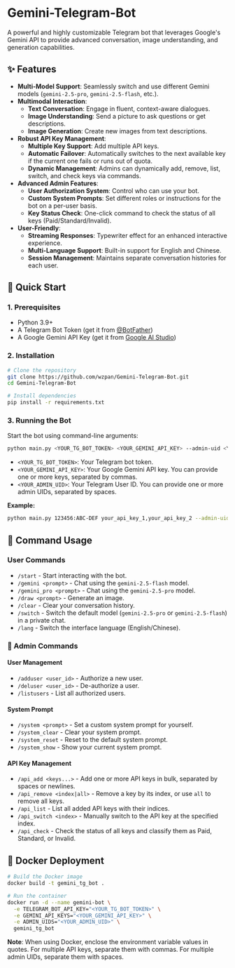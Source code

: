 # Gemini-Telegram-Bot

A powerful and highly customizable Telegram bot that leverages Google's Gemini API to provide advanced conversation, image understanding, and generation capabilities.

## ✨ Features

- **Multi-Model Support**: Seamlessly switch and use different Gemini models (`gemini-2.5-pro`, `gemini-2.5-flash`, etc.).
- **Multimodal Interaction**:
  - **Text Conversation**: Engage in fluent, context-aware dialogues.
  - **Image Understanding**: Send a picture to ask questions or get descriptions.
  - **Image Generation**: Create new images from text descriptions.
- **Robust API Key Management**:
  - **Multiple Key Support**: Add multiple API keys.
  - **Automatic Failover**: Automatically switches to the next available key if the current one fails or runs out of quota.
  - **Dynamic Management**: Admins can dynamically add, remove, list, switch, and check keys via commands.
- **Advanced Admin Features**:
  - **User Authorization System**: Control who can use your bot.
  - **Custom System Prompts**: Set different roles or instructions for the bot on a per-user basis.
  - **Key Status Check**: One-click command to check the status of all keys (Paid/Standard/Invalid).
- **User-Friendly**:
  - **Streaming Responses**: Typewriter effect for an enhanced interactive experience.
  - **Multi-Language Support**: Built-in support for English and Chinese.
  - **Session Management**: Maintains separate conversation histories for each user.

## 🚀 Quick Start

### 1. Prerequisites

- Python 3.9+
- A Telegram Bot Token (get it from [@BotFather](https://t.me/BotFather))
- A Google Gemini API Key (get it from [Google AI Studio](https://aistudio.google.com/app/apikey))

### 2. Installation

```bash
# Clone the repository
git clone https://github.com/wzpan/Gemini-Telegram-Bot.git
cd Gemini-Telegram-Bot

# Install dependencies
pip install -r requirements.txt
```

### 3. Running the Bot

Start the bot using command-line arguments:

```bash
python main.py <YOUR_TG_BOT_TOKEN> <YOUR_GEMINI_API_KEY> --admin-uid <YOUR_ADMIN_UID>
```

- `<YOUR_TG_BOT_TOKEN>`: Your Telegram bot token.
- `<YOUR_GEMINI_API_KEY>`: Your Google Gemini API key. You can provide one or more keys, separated by commas.
- `<YOUR_ADMIN_UID>`: Your Telegram User ID. You can provide one or more admin UIDs, separated by spaces.

**Example:**
```bash
python main.py 123456:ABC-DEF your_api_key_1,your_api_key_2 --admin-uid 123456789 987654321
```

## 🤖 Command Usage

### User Commands

- `/start` - Start interacting with the bot.
- `/gemini <prompt>` - Chat using the `gemini-2.5-flash` model.
- `/gemini_pro <prompt>` - Chat using the `gemini-2.5-pro` model.
- `/draw <prompt>` - Generate an image.
- `/clear` - Clear your conversation history.
- `/switch` - Switch the default model (`gemini-2.5-pro` or `gemini-2.5-flash`) in a private chat.
- `/lang` - Switch the interface language (English/Chinese).

### 👑 Admin Commands

#### User Management
- `/adduser <user_id>` - Authorize a new user.
- `/deluser <user_id>` - De-authorize a user.
- `/listusers` - List all authorized users.

#### System Prompt
- `/system <prompt>` - Set a custom system prompt for yourself.
- `/system_clear` - Clear your system prompt.
- `/system_reset` - Reset to the default system prompt.
- `/system_show` - Show your current system prompt.

#### API Key Management
- `/api_add <keys...>` - Add one or more API keys in bulk, separated by spaces or newlines.
- `/api_remove <index|all>` - Remove a key by its index, or use `all` to remove all keys.
- `/api_list` - List all added API keys with their indices.
- `/api_switch <index>` - Manually switch to the API key at the specified index.
- `/api_check` - Check the status of all keys and classify them as Paid, Standard, or Invalid.

## 🐳 Docker Deployment

```bash
# Build the Docker image
docker build -t gemini_tg_bot .

# Run the container
docker run -d --name gemini-bot \
  -e TELEGRAM_BOT_API_KEY="<YOUR_TG_BOT_TOKEN>" \
  -e GEMINI_API_KEYS="<YOUR_GEMINI_API_KEY>" \
  -e ADMIN_UIDS="<YOUR_ADMIN_UID>" \
  gemini_tg_bot
```

**Note**: When using Docker, enclose the environment variable values in quotes. For multiple API keys, separate them with commas. For multiple admin UIDs, separate them with spaces.

